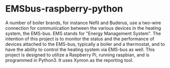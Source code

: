 # EMSbus-raspberry-python

A number of boiler brands, for instance Nefit and Buderus, use a two-wire connection for communication between the various devices in the heating system, the EMS-bus. EMS stands for "Energy Management System". The intention of this project is to monitor the status and the performance of devices attached to the EMS-bus, typically a boiler and a thermostat, and to have the ability to control the heating system via EMS-bus as well. This project is designed to utilize a Raspberry Pi, running raspbian, and is programmed in Python3. It uses Xymon as the reporting tool.
